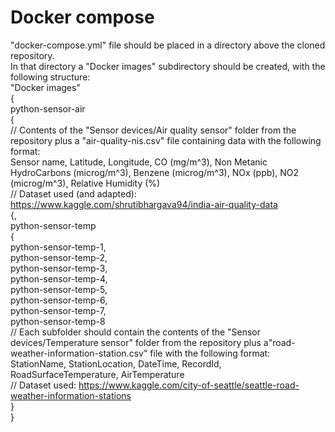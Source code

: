 # Docker compose
 "docker-compose.yml" file should be placed in a directory above the cloned repository.  
 In that directory a "Docker images" subdirectory should be created, with the following structure:  
 "Docker images"  
 {  
	python-sensor-air  
	{  
		// Contents of the "Sensor devices/Air quality sensor" folder from the repository plus a "air-quality-nis.csv" file containing data with the following format:  
			Sensor name, Latitude, Longitude, CO (mg/m^3), Non Metanic HydroCarbons (microg/m^3), Benzene (microg/m^3), NOx (ppb), NO2 (microg/m^3), Relative Humidity (%)  
		// Dataset used (and adapted): https://www.kaggle.com/shrutibhargava94/india-air-quality-data  
	{,  
	python-sensor-temp  
	{  
		python-sensor-temp-1,  
		python-sensor-temp-2,  
		python-sensor-temp-3,  
		python-sensor-temp-4,  
		python-sensor-temp-5,  
		python-sensor-temp-6,  
		python-sensor-temp-7,  
		python-sensor-temp-8  	  
		// Each subfolder should contain the contents of the "Sensor devices/Temperature sensor" folder from the repository plus a"road-weather-information-station.csv" file with the following format:  
			StationName, StationLocation, DateTime, RecordId, RoadSurfaceTemperature, AirTemperature  
		// Dataset used: https://www.kaggle.com/city-of-seattle/seattle-road-weather-information-stations  
	}  
 }  
 
